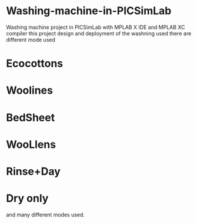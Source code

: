 # Washing-machine-in-PICSimLab
Washing machine project in PICSimLab with MPLAB X IDE and MPLAB XC compiler
this project design and deployment of the washning used 
there are different mode used 
# Ecocottons 
# Woolines
# BedSheet
# WooLlens
# Rinse+Day
# Dry only
and many different modes used.
